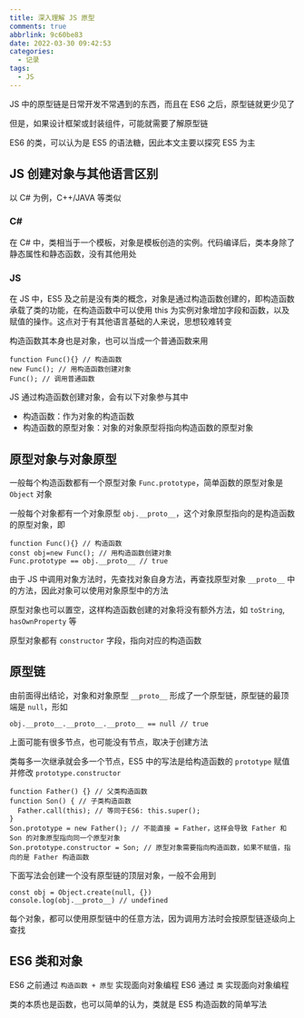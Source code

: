 ```yaml
---
title: 深入理解 JS 原型
comments: true
abbrlink: 9c60be83
date: 2022-03-30 09:42:53
categories:
  - 记录
tags:
  - JS
---
```


JS 中的原型链是日常开发不常遇到的东西，而且在 ES6 之后，原型链就更少见了

但是，如果设计框架或封装组件，可能就需要了解原型链

ES6 的类，可以认为是 ES5 的语法糖，因此本文主要以探究 ES5 为主

<!--more-->

## JS 创建对象与其他语言区别

以 C# 为例，C++/JAVA 等类似

### C#

在 C# 中，类相当于一个模板，对象是模板创造的实例。代码编译后，类本身除了静态属性和静态函数，没有其他用处

### JS

在 JS 中，ES5 及之前是没有类的概念，对象是通过构造函数创建的，即构造函数承载了类的功能，在构造函数中可以使用 this 为实例对象增加字段和函数，以及赋值的操作。这点对于有其他语言基础的人来说，思想较难转变

构造函数其本身也是对象，也可以当成一个普通函数来用

```JS
function Func(){} // 构造函数
new Func(); // 用构造函数创建对象
Func(); // 调用普通函数
```

JS 通过构造函数创建对象，会有以下对象参与其中

- 构造函数：作为对象的构造函数
- 构造函数的原型对象：对象的对象原型将指向构造函数的原型对象

## 原型对象与对象原型

一般每个构造函数都有一个原型对象 `Func.prototype`，简单函数的原型对象是 `Object` 对象

一般每个对象都有一个对象原型 `obj.__proto__`，这个对象原型指向的是构造函数的原型对象，即

```JS
function Func(){} // 构造函数
const obj=new Func(); // 用构造函数创建对象
Func.prototype == obj.__proto__ // true
```

由于 JS 中调用对象方法时，先查找对象自身方法，再查找原型对象 `__proto__` 中的方法，因此对象可以使用对象原型中的方法

原型对象也可以置空，这样构造函数创建的对象将没有额外方法，如 `toString`, `hasOwnProperty` 等

原型对象都有 `constructor` 字段，指向对应的构造函数

## 原型链

由前面得出结论，对象和对象原型 `__proto__` 形成了一个原型链，原型链的最顶端是 `null`，形如

```JS
obj.__proto__.__proto__.__proto__ == null // true
```

上面可能有很多节点，也可能没有节点，取决于创建方法

类每多一次继承就会多一个节点，ES5 中的写法是给构造函数的 `prototype` 赋值并修改 `prototype.constructor`

```JS
function Father() {} // 父类构造函数
function Son() { // 子类构造函数
  Father.call(this); // 等同于ES6: this.super();
}
Son.prototype = new Father(); // 不能直接 = Father，这样会导致 Father 和 Son 的对象原型指向同一个原型对象
Son.prototype.constructor = Son; // 原型对象需要指向构造函数，如果不赋值，指向的是 Father 构造函数
```

下面写法会创建一个没有原型链的顶层对象，一般不会用到

```JS
const obj = Object.create(null, {})
console.log(obj.__proto__) // undefined
```

每个对象，都可以使用原型链中的任意方法，因为调用方法时会按原型链逐级向上查找

## ES6 类和对象

ES6 之前通过 `构造函数 + 原型` 实现面向对象编程
ES6 通过 `类` 实现面向对象编程

类的本质也是函数，也可以简单的认为，类就是 ES5 构造函数的简单写法
